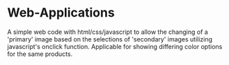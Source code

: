 # Web-Applications
A simple web code with html/css/javascript to allow the changing of a 'primary' image based on the selections of 'secondary' images utilizing javascript's onclick function. Applicable for showing differing color options for the same products.
